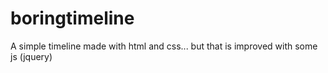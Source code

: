 # boringtimeline
A simple timeline made with html and css... but that is improved with some js (jquery)
